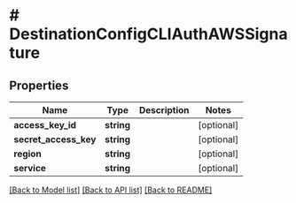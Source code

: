 # # DestinationConfigCLIAuthAWSSignature

## Properties

Name | Type | Description | Notes
------------ | ------------- | ------------- | -------------
**access_key_id** | **string** |  | [optional]
**secret_access_key** | **string** |  | [optional]
**region** | **string** |  | [optional]
**service** | **string** |  | [optional]

[[Back to Model list]](../../README.md#models) [[Back to API list]](../../README.md#endpoints) [[Back to README]](../../README.md)
